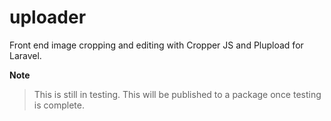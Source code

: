 # uploader
Front end image cropping and editing with Cropper JS and Plupload for Laravel.

**Note**

> This is still in testing. This will be published to a package once testing is complete.

